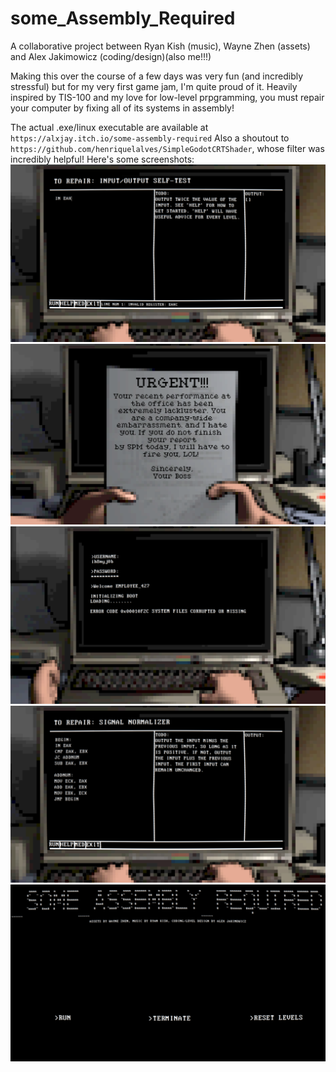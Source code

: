 # some_Assembly_Required
 A collaborative project between Ryan Kish (music), Wayne Zhen (assets) and Alex Jakimowicz (coding/design)(also me!!!)

 Making this over the course of a few days was very fun (and incredibly stressful) but for my very first game jam, I'm quite proud of it.
 Heavily inspired by TIS-100 and my love for low-level prpgramming, you must repair your computer by fixing all of its systems in assembly!

 The actual .exe/linux executable are available at `https://alxjay.itch.io/some-assembly-required`
 Also a shoutout to `https://github.com/henriquelalves/SimpleGodotCRTShader`, whose filter was incredibly helpful!
 Here's some screenshots:
 ![alt text](https://github.com/Ctoagn1/some_Assembly_Required/blob/master/img/Screenshot1.png?raw=true)
 ![alt text](https://github.com/Ctoagn1/some_Assembly_Required/blob/master/img/Screenshot2.png?raw=true)
 ![alt text](https://github.com/Ctoagn1/some_Assembly_Required/blob/master/img/Screenshot3.png?raw=true)
 ![alt text](https://github.com/Ctoagn1/some_Assembly_Required/blob/master/img/Screenshot4.png?raw=true)
 ![alt text](https://github.com/Ctoagn1/some_Assembly_Required/blob/master/img/Screenshot5.png?raw=true)
